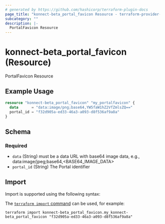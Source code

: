 ```yaml
---
# generated by https://github.com/hashicorp/terraform-plugin-docs
page_title: "konnect-beta_portal_favicon Resource - terraform-provider-konnect-beta"
subcategory: ""
description: |-
  PortalFavicon Resource
---
```


# konnect-beta_portal_favicon (Resource)

PortalFavicon Resource

## Example Usage

```terraform
resource "konnect-beta_portal_favicon" "my_portalfavicon" {
  data      = "data:image/png;base64,YW5faW1hZ2VfZmlsZQ=="
  portal_id = "f32d905a-ed33-46a3-a093-d8f536af9a8a"
}
```

<!-- schema generated by tfplugindocs -->
## Schema

### Required

- `data` (String) must be a data URL with base64 image data, e.g., data:image/jpeg;base64,<BASE64_IMAGE_DATA>
- `portal_id` (String) The Portal identifier

## Import

Import is supported using the following syntax:

The [`terraform import` command](https://developer.hashicorp.com/terraform/cli/commands/import) can be used, for example:

```shell
terraform import konnect-beta_portal_favicon.my_konnect-beta_portal_favicon "f32d905a-ed33-46a3-a093-d8f536af9a8a"
```
